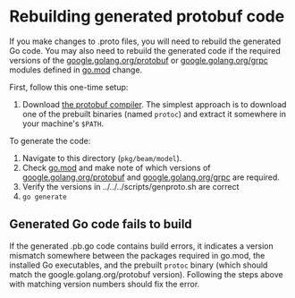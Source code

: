 <!--
    Licensed to the Apache Software Foundation (ASF) under one
    or more contributor license agreements.  See the NOTICE file
    distributed with this work for additional information
    regarding copyright ownership.  The ASF licenses this file
    to you under the Apache License, Version 2.0 (the
    "License"); you may not use this file except in compliance
    with the License.  You may obtain a copy of the License at

      http://www.apache.org/licenses/LICENSE-2.0

    Unless required by applicable law or agreed to in writing,
    software distributed under the License is distributed on an
    "AS IS" BASIS, WITHOUT WARRANTIES OR CONDITIONS OF ANY
    KIND, either express or implied.  See the License for the
    specific language governing permissions and limitations
    under the License.
-->

# Rebuilding generated protobuf code

If you make changes to .proto files, you will need to rebuild the generated Go
code. You may also need to rebuild the generated code if the required versions
of the [google.golang.org/protobuf](https://github.com/protocolbuffers/protobuf-go)
or [google.golang.org/grpc](https://github.com/grpc/grpc-go) modules defined
in [go.mod](https://github.com/apache/beam/blob/master/sdks/go.mod) change.

First, follow this one-time setup:

1. Download [the protobuf compiler](https://github.com/google/protobuf/releases).
   The simplest approach is to download one of the prebuilt binaries (named
   `protoc`) and extract it somewhere in your machine's `$PATH`.

To generate the code:

1. Navigate to this directory (`pkg/beam/model`).
2. Check [go.mod](https://github.com/apache/beam/blob/master/sdks/go.mod) and
   make note of which versions of [google.golang.org/protobuf](https://github.com/protocolbuffers/protobuf-go)
   and [google.golang.org/grpc](https://github.com/grpc/grpc-go) are required.
3. Verify the versions in ../../../scripts/genproto.sh are correct
4. `go generate`

## Generated Go code fails to build

If the generated .pb.go code contains build errors, it indicates a version
mismatch somewhere between the packages required in go.mod, the installed Go
executables, and the prebuilt `protoc` binary (which should match the
google.golang.org/protobuf version). Following the steps above with matching
version numbers should fix the error.
